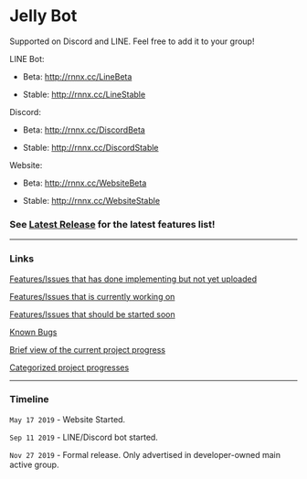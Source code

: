 # Jelly Bot

Supported on Discord and LINE. Feel free to add it to your group!



LINE Bot:

- Beta: http://rnnx.cc/LineBeta

- Stable: http://rnnx.cc/LineStable

Discord:

- Beta: http://rnnx.cc/DiscordBeta

- Stable: http://rnnx.cc/DiscordStable

Website:

- Beta: http://rnnx.cc/WebsiteBeta

- Stable: http://rnnx.cc/WebsiteStable

### See [Latest Release](https://github.com/RaenonX/Jelly-Bot/releases/latest) for the latest features list!

<hr>

### Links

[Features/Issues that has done implementing but not yet uploaded](https://github.com/RaenonX/Jelly-Bot/issues?q=is%3Aopen+is%3Aissue+label%3Atype-awaiting-pr)

[Features/Issues that is currently working on](https://github.com/RaenonX/Jelly-Bot/issues?q=is%3Aopen+is%3Aissue+label%3Amark-working)

[Features/Issues that should be started soon](https://github.com/RaenonX/Jelly-Bot/issues?q=is%3Aopen+is%3Aissue+label%3Apriority-9)

[Known Bugs](https://github.com/RaenonX/Jelly-Bot/issues?q=is%3Aopen+is%3Aissue+label%3Atype-bug)

[Brief view of the current project progress](https://github.com/RaenonX/Jelly-Bot/labels)

[Categorized project progresses](https://github.com/RaenonX/Jelly-Bot/projects)

<hr>

### Timeline

`May 17 2019` - Website Started.

`Sep 11 2019` - LINE/Discord bot started.

`Nov 27 2019` - Formal release. Only advertised in developer-owned main active group.

